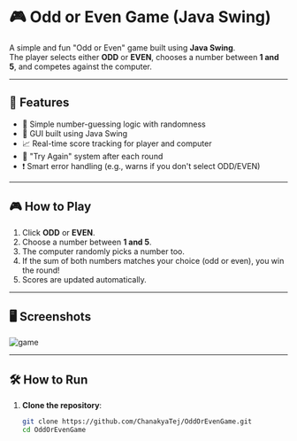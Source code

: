 # 🎮 Odd or Even Game (Java Swing)

A simple and fun "Odd or Even" game built using **Java Swing**.  
The player selects either **ODD** or **EVEN**, chooses a number between **1 and 5**, and competes against the computer.

---

## 🚀 Features

- 🧠 Simple number-guessing logic with randomness
- 🎨 GUI built using Java Swing
- 📈 Real-time score tracking for player and computer
- 🔁 "Try Again" system after each round
- ❗ Smart error handling (e.g., warns if you don't select ODD/EVEN)

---

## 🎮 How to Play

1. Click **ODD** or **EVEN**.
2. Choose a number between **1 and 5**.
3. The computer randomly picks a number too.
4. If the sum of both numbers matches your choice (odd or even), you win the round!
5. Scores are updated automatically.

---

## 🖥️ Screenshots

![game](https://github.com/user-attachments/assets/9d6b26e3-5cdb-4bae-825a-2763819362e1)




---

## 🛠️ How to Run

1. **Clone the repository**:
   ```bash
   git clone https://github.com/ChanakyaTej/OddOrEvenGame.git
   cd OddOrEvenGame
